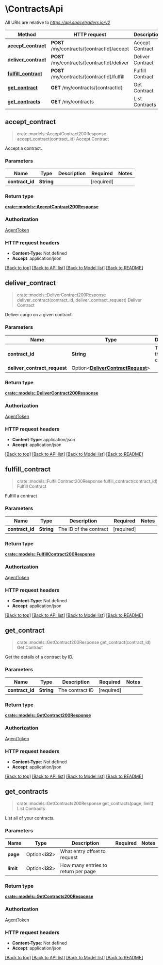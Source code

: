 # \ContractsApi

All URIs are relative to *https://api.spacetraders.io/v2*

Method | HTTP request | Description
------------- | ------------- | -------------
[**accept_contract**](ContractsApi.md#accept_contract) | **POST** /my/contracts/{contractId}/accept | Accept Contract
[**deliver_contract**](ContractsApi.md#deliver_contract) | **POST** /my/contracts/{contractId}/deliver | Deliver Contract
[**fulfill_contract**](ContractsApi.md#fulfill_contract) | **POST** /my/contracts/{contractId}/fulfill | Fulfill Contract
[**get_contract**](ContractsApi.md#get_contract) | **GET** /my/contracts/{contractId} | Get Contract
[**get_contracts**](ContractsApi.md#get_contracts) | **GET** /my/contracts | List Contracts



## accept_contract

> crate::models::AcceptContract200Response accept_contract(contract_id)
Accept Contract

Accept a contract.

### Parameters


Name | Type | Description  | Required | Notes
------------- | ------------- | ------------- | ------------- | -------------
**contract_id** | **String** |  | [required] |

### Return type

[**crate::models::AcceptContract200Response**](accept_contract_200_response.md)

### Authorization

[AgentToken](../README.md#AgentToken)

### HTTP request headers

- **Content-Type**: Not defined
- **Accept**: application/json

[[Back to top]](#) [[Back to API list]](../README.md#documentation-for-api-endpoints) [[Back to Model list]](../README.md#documentation-for-models) [[Back to README]](../README.md)


## deliver_contract

> crate::models::DeliverContract200Response deliver_contract(contract_id, deliver_contract_request)
Deliver Contract

Deliver cargo on a given contract.

### Parameters


Name | Type | Description  | Required | Notes
------------- | ------------- | ------------- | ------------- | -------------
**contract_id** | **String** | The ID of the contract | [required] |
**deliver_contract_request** | Option<[**DeliverContractRequest**](DeliverContractRequest.md)> |  |  |

### Return type

[**crate::models::DeliverContract200Response**](deliver_contract_200_response.md)

### Authorization

[AgentToken](../README.md#AgentToken)

### HTTP request headers

- **Content-Type**: application/json
- **Accept**: application/json

[[Back to top]](#) [[Back to API list]](../README.md#documentation-for-api-endpoints) [[Back to Model list]](../README.md#documentation-for-models) [[Back to README]](../README.md)


## fulfill_contract

> crate::models::FulfillContract200Response fulfill_contract(contract_id)
Fulfill Contract

Fulfill a contract

### Parameters


Name | Type | Description  | Required | Notes
------------- | ------------- | ------------- | ------------- | -------------
**contract_id** | **String** | The ID of the contract | [required] |

### Return type

[**crate::models::FulfillContract200Response**](fulfill_contract_200_response.md)

### Authorization

[AgentToken](../README.md#AgentToken)

### HTTP request headers

- **Content-Type**: Not defined
- **Accept**: application/json

[[Back to top]](#) [[Back to API list]](../README.md#documentation-for-api-endpoints) [[Back to Model list]](../README.md#documentation-for-models) [[Back to README]](../README.md)


## get_contract

> crate::models::GetContract200Response get_contract(contract_id)
Get Contract

Get the details of a contract by ID.

### Parameters


Name | Type | Description  | Required | Notes
------------- | ------------- | ------------- | ------------- | -------------
**contract_id** | **String** | The contract ID | [required] |

### Return type

[**crate::models::GetContract200Response**](get_contract_200_response.md)

### Authorization

[AgentToken](../README.md#AgentToken)

### HTTP request headers

- **Content-Type**: Not defined
- **Accept**: application/json

[[Back to top]](#) [[Back to API list]](../README.md#documentation-for-api-endpoints) [[Back to Model list]](../README.md#documentation-for-models) [[Back to README]](../README.md)


## get_contracts

> crate::models::GetContracts200Response get_contracts(page, limit)
List Contracts

List all of your contracts.

### Parameters


Name | Type | Description  | Required | Notes
------------- | ------------- | ------------- | ------------- | -------------
**page** | Option<**i32**> | What entry offset to request |  |
**limit** | Option<**i32**> | How many entries to return per page |  |

### Return type

[**crate::models::GetContracts200Response**](get_contracts_200_response.md)

### Authorization

[AgentToken](../README.md#AgentToken)

### HTTP request headers

- **Content-Type**: Not defined
- **Accept**: application/json

[[Back to top]](#) [[Back to API list]](../README.md#documentation-for-api-endpoints) [[Back to Model list]](../README.md#documentation-for-models) [[Back to README]](../README.md)

